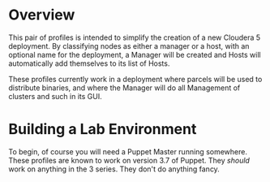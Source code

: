 # Overview

This pair of profiles is intended to simplify the creation of a new Cloudera 5 deployment.  By classifying nodes as either a manager or a host, with an optional name for the deployment, a Manager will be created and Hosts will automatically add themselves to its list of Hosts.

These profiles currently work in a deployment where parcels will be used to distribute binaries, and where the Manager will do all Management of clusters and such in its GUI.

# Building a Lab Environment

To begin, of course you will need a Puppet Master running somewhere.  These profiles are known to work on version 3.7 of Puppet.  They *should* work on anything in the 3 series.  They don't do anything fancy.
